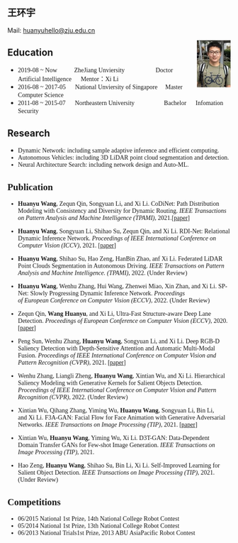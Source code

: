 <h2>王环宇</h2> 

Mail: <huanyuhello@zju.edu.cn> 	&nbsp;    	

<img src="huanyu.png" width="15%" align='right'>
<h2>Education</h2>       

* <font face="Times New Roman">2019-08 ~ Now  &emsp; &emsp; 	ZheJiang Unviersity &nbsp;&nbsp;&emsp;&emsp;&emsp;&emsp; Doctor&emsp;&nbsp;  Artificial Intelligence  &emsp; Mentor：Xi Li</font>
* <font face="Times New Roman">2016-08 ~ 2017-05 &emsp;	National Unviersity of Singapore &nbsp;&nbsp;&nbsp; Master &emsp; Computer Science</font>
* <font face="Times New Roman">2011-08 ~ 2015-07 &emsp;	Northeastern University   &nbsp;&emsp;&emsp;&emsp;&emsp;  Bachelor	 &emsp;  Infomation Security </font>

<h2>Research</h2>    

* <font face="Times New Roman">Dynamic Network: including sample adaptive inference and efficient computing.
* <font face="Times New Roman">Autonomous Vehicles: including 3D LiDAR point cloud segmentation and detection.
* <font face="Times New Roman">Neural Architecture Search: including network design and Auto-ML.

<h2>Publication</h2>
    
* **Huanyu Wang**, Zequn Qin, Songyuan Li, and Xi Li. <font face="Times New Roman">CoDiNet: Path Distribution Modeling with Consistency and Diversity for Dynamic Routing.</font> *IEEE Transactions on Pattern Analysis and Machine Intelligence (TPAMI)*, 2021.[[paper](https://ieeexplore.ieee.org/document/9444192)]

* **Huanyu Wang**, Songyuan Li, Shihao Su, Zequn Qin, and Xi Li. <font face="Times New Roman">RDI-Net: Relational Dynamic Inference Network.</font> *Proceedings of IEEE International Conference on Computer Vision (ICCV)*, 2021. </font>[[paper](https://openaccess.thecvf.com/content/ICCV2021/papers/Wang_RDI-Net_Relational_Dynamic_Inference_Networks_ICCV_2021_paper.pdf)]

* **Huanyu Wang**, Shihao Su, Hao Zeng, HanBin Zhao, anf Xi Li. <font face="Times New Roman">Federated LiDAR Point Clouds Segmentation in Autonomous Driving.</font> *IEEE Transactions on Pattern Analysis and Machine Intelligence. (TPAMI)*, 2022. (Under Review)

* **Huanyu Wang**, Wenhu Zhang, Hui Wang, Zhenwei Miao, Xin Zhan, and Xi Li. <font face="Times New Roman">SP-Net: Slowly Progressing Dynamic Inference Network.</font> *Proceedings of European Conference on Computer Vision (ECCV)*, 2022. (Under Review)

* Zequn Qin, **Wang Huanyu**, and Xi Li, <font face="Times New Roman">Ultra-Fast Structure-aware Deep Lane Detection.</font> *Proceedings of European Conference on Computer Vision (ECCV)*, 2020. [[paper](https://www.ecva.net/papers/eccv_2020/papers_ECCV/papers/123690273.pdf)]

* Peng Sun, Wenhu Zhang, **Huanyu Wang**, Songyuan Li, and Xi Li. <font face="Times New Roman">Deep RGB-D Saliency Detection with Depth-Sensitive Attention and Automatic Multi-Modal Fusion.</font> *Proceedings of IEEE International Conference on Computer Vision and Pattern Recognition (CVPR)*, 2021. [[paper](https://openaccess.thecvf.com/content/CVPR2021/papers/Sun_Deep_RGB-D_Saliency_Detection_With_Depth-Sensitive_Attention_and_Automatic_Multi-Modal_CVPR_2021_paper.pdf)]

* Wenhu Zhang, Liangli Zheng, **Huanyu Wang**, Xintian Wu, and Xi Li. <font face="Times New Roman">Hierarchical Saliency Modeling with Generative Kernels for Salient Objects Detection.</font> *Proceedings of IEEE International Conference on Computer Vision and Pattern Recognition (CVPR)*, 2022. (Under Review)

* Xintian Wu, Qihang Zhang, Yiming Wu, **Huanyu Wang**, Songyuan Li, Bin Li, and Xi Li. <font face="Times New Roman">F3A-GAN: Facial Flow for Face Animation with Generative Adversarial Networks.</font> *IEEE Transactions on Image Processing (TIP)*, 2021. [[paper](https://ieeexplore.ieee.org/document/9547053)]

* Xintian Wu, **Huanyu Wang**, Yiming Wu, Xi Li. <font face="Times New Roman">D3T-GAN: Data-Dependent Domain Transfer GANs for Few-shot Image Generation.</font> *IEEE Transactions on Image Processing (TIP)*, 2021. 

* Hao Zeng, **Huanyu Wang**, Shihao Su, Bin Li, Xi Li. <font face="Times New Roman">Self-Improved Learning for Salient Object Detection.</font> *IEEE Transactions on Image Processing (TIP)*, 2021. (Under Review)
	
<h2>Competitions</h2>
	
* <font face="Times New Roman"> 06/2015                     National 1st Prize, 14th National College Robot Contest </font>
* <font face="Times New Roman"> 05/2014                     National 1st Prize, 13th National College Robot Contest </font>
* <font face="Times New Roman"> 06/2013                     National Trials1st Prize, 2013 ABU AsiaPacific Robot Contest </font>
